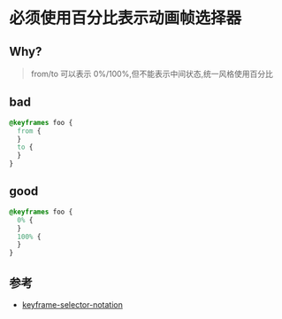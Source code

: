 # 必须使用百分比表示动画帧选择器

## Why?

> from/to 可以表示 0%/100%,但不能表示中间状态,统一风格使用百分比

## bad

```scss
@keyframes foo {
  from {
  }
  to {
  }
}
```

## good

```scss
@keyframes foo {
  0% {
  }
  100% {
  }
}
```

## 参考

- [keyframe-selector-notation](https://stylelint.io/user-guide/rules/list/keyframe-selector-notation)
